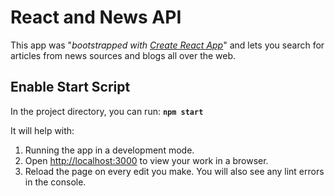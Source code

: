 React and News API
==================

This app was "_bootstrapped with [Create React App](https://github.com/facebook/create-react-app)_" and lets you search for articles from news sources and blogs all over the web.

Enable Start Script
------------------

In the project directory, you can run: **`npm start`**

It will help with:

1. Running the app in a development mode.
2. Open [http://localhost:3000](http://localhost:3000) to view your work in a browser.
3. Reload the page on every edit you make. You will also see any lint errors in the console.
